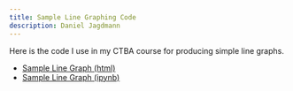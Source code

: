 ```yaml
---
title: Sample Line Graphing Code
description: Daniel Jagdmann
---
```


Here is the code I use in my CTBA course for producing simple line graphs. 
- [Sample Line Graph (html)](M3Graphing.html)
- [Sample Line Graph (ipynb)](M3Graphing.ipynb)
